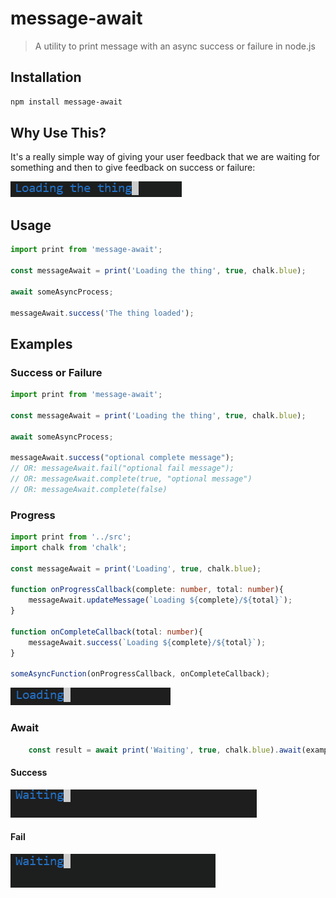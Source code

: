 # message-await

> A utility to print message with an async success or failure in node.js

## Installation

```bash
npm install message-await
```

## Why Use This?

It's a really simple way of giving your user feedback that we are waiting for something and then to give feedback on success or failure:

![Spinner Animation](https://github.com/Roaders/message-await/raw/master/assets/spinner.gif)

## Usage

```ts
import print from 'message-await';

const messageAwait = print('Loading the thing', true, chalk.blue);

await someAsyncProcess;

messageAwait.success('The thing loaded');
```

## Examples

### Success or Failure

```ts
import print from 'message-await';

const messageAwait = print('Loading the thing', true, chalk.blue);

await someAsyncProcess;

messageAwait.success("optional complete message");
// OR: messageAwait.fail("optional fail message");
// OR: messageAwait.complete(true, "optional message")
// OR: messageAwait.complete(false)
```

### Progress

```ts
import print from '../src';
import chalk from 'chalk';

const messageAwait = print('Loading', true, chalk.blue);

function onProgressCallback(complete: number, total: number){
    messageAwait.updateMessage(`Loading ${complete}/${total}`);
}

function onCompleteCallback(total: number){
    messageAwait.success(`Loading ${complete}/${total}`);
}

someAsyncFunction(onProgressCallback, onCompleteCallback);
```
![Progress Animation](https://github.com/Roaders/message-await/raw/master/assets/progress.gif)

### Await

```ts
    const result = await print('Waiting', true, chalk.blue).await(examplePromise, true, true, 'Done', 'Fail');
```
#### Success
![Await Success Example](https://github.com/Roaders/message-await/raw/master/assets/awaitSuccess.gif)

#### Fail
![Await Fail Example](https://github.com/Roaders/message-await/raw/master/assets/awaitFail.gif)
